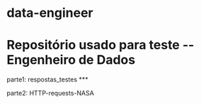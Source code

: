 # data-engineer
# Repositório usado para teste -- Engenheiro de Dados

parte1: respostas_testes *** 

parte2: HTTP-requests-NASA
